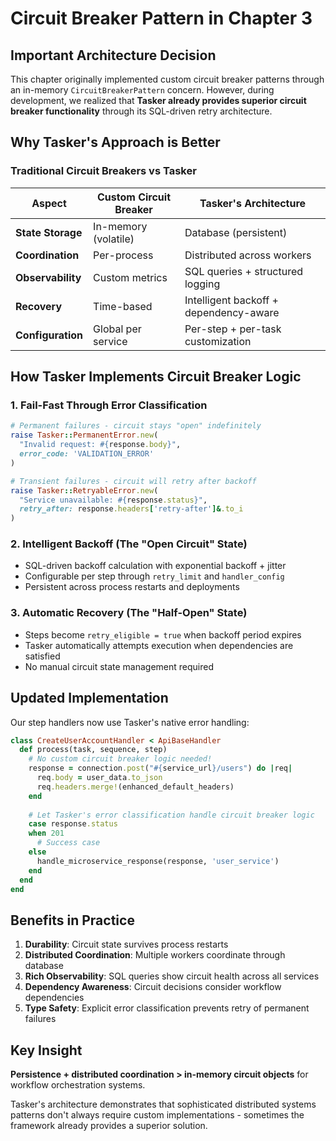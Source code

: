 # Circuit Breaker Pattern in Chapter 3

## Important Architecture Decision

This chapter originally implemented custom circuit breaker patterns through an in-memory `CircuitBreakerPattern` concern. However, during development, we realized that **Tasker already provides superior circuit breaker functionality** through its SQL-driven retry architecture.

## Why Tasker's Approach is Better

### Traditional Circuit Breakers vs Tasker
| Aspect | Custom Circuit Breaker | Tasker's Architecture |
|--------|----------------------|----------------------|
| **State Storage** | In-memory (volatile) | Database (persistent) |
| **Coordination** | Per-process | Distributed across workers |
| **Observability** | Custom metrics | SQL queries + structured logging |
| **Recovery** | Time-based | Intelligent backoff + dependency-aware |
| **Configuration** | Global per service | Per-step + per-task customization |

## How Tasker Implements Circuit Breaker Logic

### 1. Fail-Fast Through Error Classification
```ruby
# Permanent failures - circuit stays "open" indefinitely
raise Tasker::PermanentError.new(
  "Invalid request: #{response.body}",
  error_code: 'VALIDATION_ERROR'
)

# Transient failures - circuit will retry after backoff
raise Tasker::RetryableError.new(
  "Service unavailable: #{response.status}",
  retry_after: response.headers['retry-after']&.to_i
)
```

### 2. Intelligent Backoff (The "Open Circuit" State)
- SQL-driven backoff calculation with exponential backoff + jitter
- Configurable per step through `retry_limit` and `handler_config`
- Persistent across process restarts and deployments

### 3. Automatic Recovery (The "Half-Open" State)
- Steps become `retry_eligible = true` when backoff period expires
- Tasker automatically attempts execution when dependencies are satisfied
- No manual circuit state management required

## Updated Implementation

Our step handlers now use Tasker's native error handling:

```ruby
class CreateUserAccountHandler < ApiBaseHandler
  def process(task, sequence, step)
    # No custom circuit breaker logic needed!
    response = connection.post("#{service_url}/users") do |req|
      req.body = user_data.to_json
      req.headers.merge!(enhanced_default_headers)
    end
    
    # Let Tasker's error classification handle circuit breaker logic
    case response.status
    when 201
      # Success case
    else
      handle_microservice_response(response, 'user_service')
    end
  end
end
```

## Benefits in Practice

1. **Durability**: Circuit state survives process restarts
2. **Distributed Coordination**: Multiple workers coordinate through database
3. **Rich Observability**: SQL queries show circuit health across all services
4. **Dependency Awareness**: Circuit decisions consider workflow dependencies
5. **Type Safety**: Explicit error classification prevents retry of permanent failures

## Key Insight

**Persistence + distributed coordination > in-memory circuit objects** for workflow orchestration systems.

Tasker's architecture demonstrates that sophisticated distributed systems patterns don't always require custom implementations - sometimes the framework already provides a superior solution.
